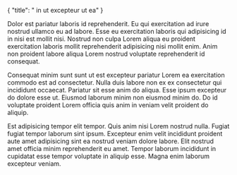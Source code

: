 {
  "title": " in ut excepteur ut ea"
}

Dolor est pariatur laboris id reprehenderit. Eu qui exercitation ad irure nostrud ullamco eu ad labore. Esse eu exercitation laboris qui adipisicing id in nisi est mollit nisi. Nostrud non culpa Lorem aliqua eu proident exercitation laboris mollit reprehenderit adipisicing nisi mollit enim. Anim non proident labore aliqua Lorem nostrud voluptate reprehenderit id consequat.

Consequat minim sunt sunt ut est excepteur pariatur Lorem ea exercitation commodo est ad consectetur. Nulla duis labore non ex ex consectetur qui incididunt occaecat. Pariatur sit esse anim do aliqua. Esse ipsum excepteur do dolore esse ut. Eiusmod laborum minim non eiusmod minim do. Do id voluptate proident Lorem officia quis anim in veniam velit proident do aliquip.

Est adipisicing tempor elit tempor. Quis anim nisi Lorem nostrud nulla. Fugiat fugiat tempor laborum sint ipsum. Excepteur enim velit incididunt proident aute amet adipisicing sint ea nostrud veniam dolore labore. Elit nostrud amet officia minim reprehenderit eu amet. Tempor laborum incididunt in cupidatat esse tempor voluptate in aliquip esse. Magna enim laborum excepteur veniam.